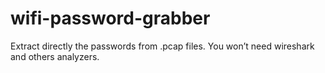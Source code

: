 # wifi-password-grabber
Extract directly the passwords from .pcap files. You won’t need wireshark and others analyzers.
